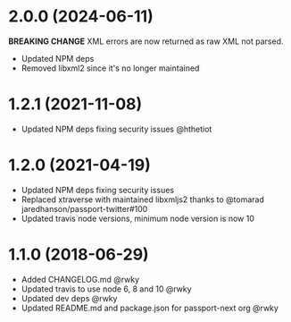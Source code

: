 # 2.0.0 (2024-06-11)

**BREAKING CHANGE**
XML errors are now returned as raw XML not parsed.

* Updated NPM deps
* Removed libxml2 since it's no longer maintained

# 1.2.1 (2021-11-08)

* Updated NPM deps fixing security issues @hthetiot

# 1.2.0 (2021-04-19)

* Updated NPM deps fixing security issues
* Replaced xtraverse with maintained libxmljs2 thanks to @tomarad jaredhanson/passport-twitter#100
* Updated travis node versions, minimum node version is now 10

# 1.1.0 (2018-06-29)

* Added CHANGELOG.md @rwky
* Updated travis to use node 6, 8 and 10 @rwky
* Updated dev deps @rwky
* Updated README.md and package.json for passport-next org @rwky

